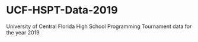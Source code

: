 # UCF-HSPT-Data-2019
University of Central Florida High School Programming Tournament data for the year 2019
